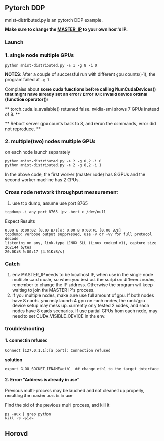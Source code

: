 ## Pytorch DDP
mnist-distributed.py is an pytorch DDP example.

**Make sure to change the [MASTER_IP](https://github.com/CentaurusInfra/alnair/blob/main/test/distributed-training/mnist-distributed.py#L25) to your own host's IP.**
### Launch
### 1. single node multiple GPUs
```
python mnist-distributed.py -n 1 -g 8 -i 0
```
**NOTES**: After a couple of successful run with different gpu counts(>1), the program failed at  ```-g 1```. 

Complains about **some cuda functions before calling NumCudaDevices() that might have already set an error? Error 101: invalid device ordinal (function operator())**

** torch.cuda.is_available() returned false. nvidia-smi shows 7 GPUs instead of 8. **

** Reboot server gpu counts back to 8, and rerun the commands, error did not reproduce. **

### 2. multiple(two) nodes multiple GPUs
on each node launch separately 
```
python mnist-distributed.py -n 2 -g 8,2 -i 0
python mnist-distributed.py -n 2 -g 8,2 -i 1
```
In the above code, the first worker (master node) has 8 GPUs and the second worker machine has 2 GPUs.

### Cross node network throughput measurement
1. use tcp dump, assume use port 8765

```tcpdump -i any port 8765 |pv -bert > /dev/null```

Expect Results
```
0.00 B 0:00:02 [0.00 B/s]o: 0.00 B 0:00:01 [0.00 B/s]
tcpdump: verbose output suppressed, use -v or -vv for full protocol decode
listening on any, link-type LINUX_SLL (Linux cooked v1), capture size 262144 bytes
20.0KiB 0:00:17 [4.01KiB/s]
```
### Catch
1. env MASTER_IP needs to be localhost IP, when use in the single node multiple card mode, so when you test out the script on different nodes, remember to change the IP address. Otherwise the program will keep waiting to join the MASTER IP's process.
2. If you multiple nodes, make sure use full amount of gpu. If both nodes have 8 cards, you only launch 4 gpu on each nodes, the rank/gpu device setup may mess up. currently only tested 2 nodes, and each nodes have 8 cards scenarios. If use partial GPUs from each node, may need to set CUDA_VISIBLE_DEVICE in the env.

### troubleshooting
#### 1. connectin refused
```
Connect [127.0.1.1]:[a port]: Connection refused
```
**solution**

```
export GLOO_SOCKET_IFNAME=eth1  ## change eth1 to the target interface
```
#### 2. Error: "Address is already in use" 
Previous multi-process may be lauched and not cleaned up properly, resulting the master port is in use

Find the pid of the previous multi process, and kill it 
```
ps -aux | grep python
kill -9 <pid>
```
## Horovd
